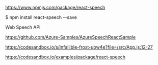 https://www.npmjs.com/package/react-speech

$ npm install react-speech --save 


Web Speech API


https://github.com/Azure-Samples/AzureSpeechReactSample


https://codesandbox.io/s/infallible-frost-ubw4e?file=/src/App.js:12-27


https://codesandbox.io/examples/package/react-speech